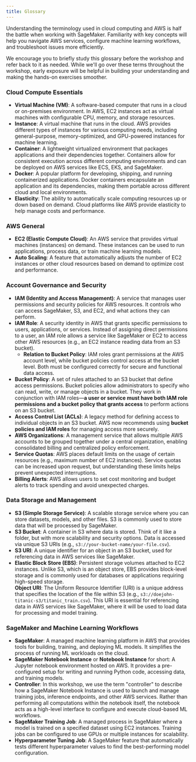```yaml
---
title: Glossary
---
```


Understanding the terminology used in cloud computing and AWS is half the battle when working with SageMaker. Familiarity with key concepts will help you navigate AWS services, configure machine learning workflows, and troubleshoot issues more efficiently.  

We encourage you to briefly study this glossary before the workshop and refer back to it as needed. While we'll go over these terms throughout the workshop, early exposure will be helpful in building your understanding and making the hands-on exercises smoother.  

### Cloud Compute Essentials  

* **Virtual Machine (VM)**: A software-based computer that runs in a cloud or on-premises environment. In AWS, EC2 instances act as virtual machines with configurable CPU, memory, and storage resources.  
* **Instance**: A virtual machine that runs in the cloud. AWS provides different types of instances for various computing needs, including general-purpose, memory-optimized, and GPU-powered instances for machine learning.  
* **Container**: A lightweight virtualized environment that packages applications and their dependencies together. Containers allow for consistent execution across different computing environments and can be deployed on AWS services like ECS, EKS, and SageMaker.  
* **Docker**: A popular platform for developing, shipping, and running containerized applications. Docker containers encapsulate an application and its dependencies, making them portable across different cloud and local environments.  
* **Elasticity**: The ability to automatically scale computing resources up or down based on demand. Cloud platforms like AWS provide elasticity to help manage costs and performance.  

### AWS General  

* **EC2 (Elastic Compute Cloud)**: An AWS service that provides virtual machines (instances) on demand. These instances can be used to run applications, process data, or train machine learning models.  
* **Auto Scaling**: A feature that automatically adjusts the number of EC2 instances or other cloud resources based on demand to optimize cost and performance.  

### Account Governance and Security  

* **IAM (Identity and Access Management)**: A service that manages user permissions and security policies for AWS resources. It controls who can access SageMaker, S3, and EC2, and what actions they can perform.  
* **IAM Role**: A security identity in AWS that grants specific permissions to users, applications, or services. Instead of assigning direct permissions to a user, an IAM role allows a service like SageMaker or EC2 to access other AWS resources (e.g., an EC2 instance reading data from an S3 bucket).  
  - **Relation to Bucket Policy**: IAM roles grant permissions at the AWS account level, while bucket policies control access at the bucket level. Both must be configured correctly for secure and functional data access.  
* **Bucket Policy**: A set of rules attached to an S3 bucket that define access permissions. Bucket policies allow administrators to specify who can read, write, or manage objects in a bucket. They work in conjunction with IAM roles—**a user or service must have both IAM role permissions and a bucket policy that grants access** to perform actions on an S3 bucket.  
* **Access Control List (ACLs)**: A legacy method for defining access to individual objects in an S3 bucket. AWS now recommends using **bucket policies and IAM roles** for managing access more securely.  
* **AWS Organizations**: A management service that allows multiple AWS accounts to be grouped together under a central organization, enabling consolidated billing and centralized policy enforcement.  
* **Service Quotas**: AWS places default limits on the usage of certain resources (e.g., maximum number of EC2 instances). Service quotas can be increased upon request, but understanding these limits helps prevent unexpected interruptions.  
* **Billing Alerts**: AWS allows users to set cost monitoring and budget alerts to track spending and avoid unexpected charges.  

### Data Storage and Management  

* **S3 (Simple Storage Service)**: A scalable storage service where you can store datasets, models, and other files. S3 is commonly used to store data that will be processed by SageMaker.  
* **S3 Bucket**: A container in S3 where data is stored. Think of it like a folder, but with more scalability and security options. Data is accessed via unique S3 URIs (e.g., `s3://your-bucket-name/your-file.csv`).  
* **S3 URI**: A unique identifier for an object in an S3 bucket, used for referencing data in AWS services like SageMaker.  
* **Elastic Block Store (EBS)**: Persistent storage volumes attached to EC2 instances. Unlike S3, which is an object store, EBS provides block-level storage and is commonly used for databases or applications requiring high-speed storage.  
 **Object URI**: The Uniform Resource Identifier (URI) is a unique address that specifies the location of the file within S3 (e.g., `s3://doejohn-titanic-s3/titanic_train.csv`). This URI is essential for referencing data in AWS services like SageMaker, where it will be used to load data for processing and model training.
  
### SageMaker and Machine Learning Workflows  

* **SageMaker**: A managed machine learning platform in AWS that provides tools for building, training, and deploying ML models. It simplifies the process of running ML workloads on the cloud.  
* **SageMaker Notebook Instance** or **Notebook Instance** for short: A Jupyter notebook environment hosted on AWS. It provides a pre-configured setup for writing and running Python code, accessing data, and training models.  
* **Controller**: In this workshop, we use the term "controller" to describe how a SageMaker Notebook Instance is used to launch and manage training jobs, inference endpoints, and other AWS services. Rather than performing all computations within the notebook itself, the notebook acts as a high-level interface to configure and execute cloud-based ML workflows.  
* **SageMaker Training Job**: A managed process in SageMaker where a model is trained on a specified dataset using EC2 instances. Training jobs can be configured to use GPUs or multiple instances for scalability. 
* **Hyperparameter Tuning Job**: A SageMaker feature that automatically tests different hyperparameter values to find the best-performing model configuration.  
